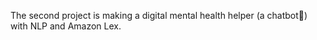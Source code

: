 The second project is making a digital mental health helper (a chatbot:robot:) with NLP and Amazon Lex.
